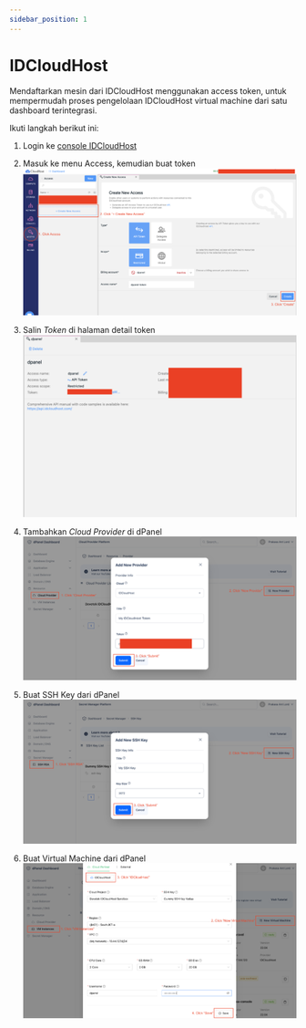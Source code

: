```yaml
---
sidebar_position: 1
---
```


# IDCloudHost

Mendaftarkan mesin dari IDCloudHost menggunakan access token, untuk mempermudah proses pengelolaan IDCloudHost virtual machine dari satu dashboard terintegrasi.

Ikuti langkah berikut ini:

1. Login ke [console IDCloudHost](https://console.idcloudhost.com/hub/login)

2. Masuk ke menu Access, kemudian buat token
![create-token-idcloudhost](./../../assets/idcloudhost-token.png)

3. Salin *Token* di halaman detail token
![copy-token-idcloudhost](./../../assets/idcloudhost-token-detail.png)

4. Tambahkan *Cloud Provider* di dPanel
![paste-token-idcloudhost](./../../assets/idcloudhost-register-token.png)

5. Buat SSH Key dari dPanel
![create-ssh-keygen](./../../assets/create-ssh-key.png)

5. Buat Virtual Machine dari dPanel
![create-vm-idcloudhost](./../../assets/create-virtual-machine.png)